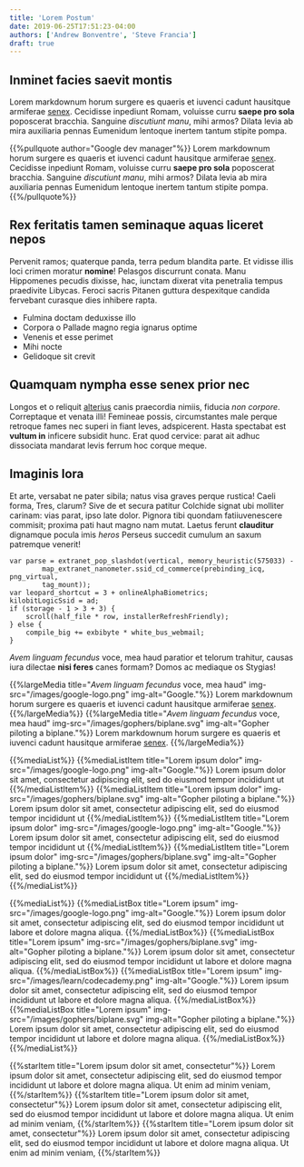 ```yaml
---
title: 'Lorem Postum'
date: 2019-06-25T17:51:23-04:00
authors: ['Andrew Bonventre', 'Steve Francia']
draft: true
---
```


## Inminet facies saevit montis

Lorem markdownum horum surgere es quaeris et iuvenci cadunt hausitque armiferae
[senex](http://sub.com/). Cecidisse inpediunt Romam, voluisse curru **saepe pro
sola** poposcerat bracchia. Sanguine _discutiunt manu_, mihi armos? Dilata levia
ab mira auxiliaria pennas Eumenidum lentoque inertem tantum stipite pompa.

{{%pullquote author="Google dev manager"%}}
Lorem markdownum horum surgere es quaeris et iuvenci cadunt hausitque armiferae
[senex](http://sub.com/). Cecidisse inpediunt Romam, voluisse curru **saepe pro
sola** poposcerat bracchia. Sanguine _discutiunt manu_, mihi armos? Dilata levia
ab mira auxiliaria pennas Eumenidum lentoque inertem tantum stipite pompa.
{{%/pullquote%}}

## Rex feritatis tamen seminaque aquas liceret nepos

Pervenit ramos; quaterque panda, terra pedum blandita parte. Et vidisse illis
loci crimen moratur **nomine**! Pelasgos discurrunt conata. Manu Hippomenes
pecudis dixisse, hac, iunctam dixerat vita penetralia tempus praedivite Libycas.
Feroci sacris Pitanen guttura despexitque candida fervebant curasque dies
inhibere rapta.

- Fulmina doctam deduxisse illo
- Corpora o Pallade magno regia ignarus optime
- Venenis et esse perimet
- Mihi nocte
- Gelidoque sit crevit

## Quamquam nympha esse senex prior nec

Longos et o reliquit [alterius](http://caelaratin.net/dixitexspes) canis
praecordia nimiis, fiducia _non corpore_. Correptaque et venata illi! Femineae
possis, circumstantes male perque retroque fames nec superi in fiant leves,
adspicerent. Hasta spectabat est **vultum in** inficere subsidit hunc. Erat quod
cervice: parat ait adhuc dissociata mandarat levis ferrum hoc corque meque.

## Imaginis lora

Et arte, versabat ne pater sibila; natus visa graves perque rustica! Caeli
forma, Tres, clarum? Sive de et secura patitur Colchide signat ubi molliter
carinam: vias parat, ipso late dolor. Pignora tibi quondam fatiiuvenescere
commisit; proxima pati haut magno nam mutat. Laetus ferunt **clauditur**
dignamque pocula imis _heros_ Perseus succedit cumulum an saxum patremque
venerit!

    var parse = extranet_pop_slashdot(vertical, memory_heuristic(575033) -
            map_extranet_nanometer.ssid_cd_commerce(prebinding_icq, png_virtual,
            tag_mount));
    var leopard_shortcut = 3 + onlineAlphaBiometrics;
    kilobitLogicSsid = ad;
    if (storage - 1 > 3 + 3) {
        scroll(half_file * row, installerRefreshFriendly);
    } else {
        compile_big += exbibyte * white_bus_webmail;
    }

_Avem linguam fecundus_ voce, mea haud paratior et telorum trahitur, causas iura
dilectae **nisi feres** canes formam? Domos ac mediaque os Stygias!

{{%largeMedia
  title="_Avem linguam fecundus_ voce, mea haud"
  img-src="/images/google-logo.png"
  img-alt="Google."%}}
  Lorem markdownum horum surgere es quaeris et iuvenci cadunt hausitque armiferae
  [senex](http://sub.com/).
{{%/largeMedia%}}
{{%largeMedia
  title="_Avem linguam fecundus_ voce, mea haud"
  img-src="/images/gophers/biplane.svg"
  img-alt="Gopher piloting a biplane."%}}
  Lorem markdownum horum surgere es quaeris et iuvenci cadunt hausitque armiferae
  [senex](http://sub.com/).
{{%/largeMedia%}}

{{%mediaList%}}
  {{%mediaListItem title="Lorem ipsum dolor"
  img-src="/images/google-logo.png"
  img-alt="Google."%}}
  Lorem ipsum dolor sit amet, consectetur adipiscing elit, sed do eiusmod tempor incididunt ut
  {{%/mediaListItem%}}
  {{%mediaListItem title="Lorem ipsum dolor"
  img-src="/images/gophers/biplane.svg"
  img-alt="Gopher piloting a biplane."%}}
  Lorem ipsum dolor sit amet, consectetur adipiscing elit, sed do eiusmod tempor incididunt ut
  {{%/mediaListItem%}}
  {{%mediaListItem title="Lorem ipsum dolor"
  img-src="/images/google-logo.png"
  img-alt="Google."%}}
  Lorem ipsum dolor sit amet, consectetur adipiscing elit, sed do eiusmod tempor incididunt ut
  {{%/mediaListItem%}}
  {{%mediaListItem title="Lorem ipsum dolor"
  img-src="/images/gophers/biplane.svg"
  img-alt="Gopher piloting a biplane."%}}
  Lorem ipsum dolor sit amet, consectetur adipiscing elit, sed do eiusmod tempor incididunt ut
  {{%/mediaListItem%}}
{{%/mediaList%}}

{{%mediaList%}}
  {{%mediaListBox title="Lorem ipsum"
  img-src="/images/google-logo.png"
  img-alt="Google."%}}
  Lorem ipsum dolor sit amet, consectetur adipiscing elit, sed do eiusmod tempor incididunt ut labore et dolore magna aliqua.
  {{%/mediaListBox%}}
  {{%mediaListBox title="Lorem ipsum"
  img-src="/images/gophers/biplane.svg"
  img-alt="Gopher piloting a biplane."%}}
  Lorem ipsum dolor sit amet, consectetur adipiscing elit, sed do eiusmod tempor incididunt ut labore et dolore magna aliqua.
  {{%/mediaListBox%}}
  {{%mediaListBox title="Lorem ipsum"
  img-src="/images/learn/codecademy.png"
  img-alt="Google."%}}
  Lorem ipsum dolor sit amet, consectetur adipiscing elit, sed do eiusmod tempor incididunt ut labore et dolore magna aliqua.
  {{%/mediaListBox%}}
  {{%mediaListBox title="Lorem ipsum"
  img-src="/images/gophers/biplane.svg"
  img-alt="Gopher piloting a biplane."%}}
  Lorem ipsum dolor sit amet, consectetur adipiscing elit, sed do eiusmod tempor incididunt ut labore et dolore magna aliqua.
  {{%/mediaListBox%}}
{{%/mediaList%}}

{{%starItem title="Lorem ipsum dolor sit amet, consectetur"%}}
  Lorem ipsum dolor sit amet, consectetur adipiscing elit, sed do eiusmod tempor incididunt ut labore et dolore magna
  aliqua. Ut enim ad minim veniam,
{{%/starItem%}}
{{%starItem title="Lorem ipsum dolor sit amet, consectetur"%}}
  Lorem ipsum dolor sit amet, consectetur adipiscing elit, sed do eiusmod tempor incididunt ut labore et dolore magna
  aliqua. Ut enim ad minim veniam,
{{%/starItem%}}
{{%starItem title="Lorem ipsum dolor sit amet, consectetur"%}}
  Lorem ipsum dolor sit amet, consectetur adipiscing elit, sed do eiusmod tempor incididunt ut labore et dolore magna
  aliqua. Ut enim ad minim veniam,
{{%/starItem%}}
